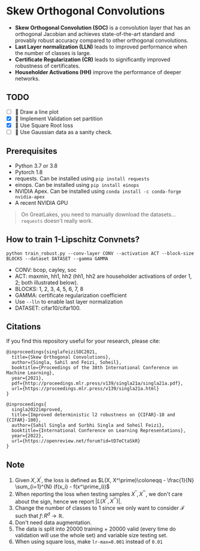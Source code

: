 # Skew Orthogonal Convolutions

- **Skew Orthogonal Convolution (SOC)** is a convolution layer that has an orthogonal Jacobian and achieves state-of-the-art standard and provably robust accuracy compared to other orthogonal convolutions.
- **Last Layer normalization (LLN)** leads to improved performance when the number of classes is large.
- **Certificate Regularization (CR)** leads to significantly improved robustness of certificates.
- **Householder Activations (HH)** improve the performance of deeper networks.

## TODO

- [ ] 🎨 Draw a line plot
- [x] 🧪 Implement Validation set partition
- [x] 🧪 Use Square Root loss
- [ ] 🧪 Use Gaussian data as a sanity check.

## Prerequisites

- Python 3.7 or 3.8
- Pytorch 1.8
- requests. Can be installed using ```pip install requests```
- einops. Can be installed using ```pip install einops```
- NVIDIA Apex. Can be installed using ```conda install -c conda-forge nvidia-apex```
- A recent NVIDIA GPU

> On GreatLakes, you need to manually download the datasets... `requests` doesn't really work.

## How to train 1-Lipschitz Convnets?

```python train_robust.py --conv-layer CONV --activation ACT --block-size BLOCKS --dataset DATASET --gamma GAMMA```

- CONV: bcop, cayley, soc
- ACT: maxmin, hh1, hh2 (hh1, hh2 are householder activations of order 1, 2; both illustrated below).
- BLOCKS: 1, 2, 3, 4, 5, 6, 7, 8
- GAMMA: certificate regularization coefficient
- Use ```--lln``` to enable last layer normalization
- DATASET: cifar10/cifar100.

## Citations

If you find this repository useful for your research, please cite:

```
@inproceedings{singlafeiziSOC2021,
  title={Skew Orthogonal Convolutions},
  author={Singla, Sahil and Feizi, Soheil},
  booktitle={Proceedings of the 38th International Conference on Machine Learning},
  year={2021},
  pdf={http://proceedings.mlr.press/v139/singla21a/singla21a.pdf},
  url={https://proceedings.mlr.press/v139/singla21a.html}
}

@inproceedings{
  singla2022improved,
  title={Improved deterministic l2 robustness on {CIFAR}-10 and {CIFAR}-100},
  author={Sahil Singla and Surbhi Singla and Soheil Feizi},
  booktitle={International Conference on Learning Representations},
  year={2022},
  url={https://openreview.net/forum?id=tD7eCtaSkR}
}
```

## Note

1. Given $X, X^\prime$, the loss is defined as $L(X, X^\prime)\coloneqq - \frac{1}{N} \sum_{i=1}^{N} (f(x_i) - f(x^\prime_i))$
2. When reporting the loss when testing samples $X^{\prime \prime}, X^{\prime\prime\prime}$, we don't care about the sign, hence we report $\left\vert L(X^{\prime\prime}, X^{\prime\prime\prime}) \right\vert$.
3. Change the number of classes to $1$ since we only want to consider $\mathcal{F}$ such that $f\colon R^d \to \mathbb{R}$.
4. Don't need data augmentation.
5. The data is split into 20000 training + 20000 valid (every time do validation will use the whole set) and variable size testing set.
6. When using square loss, make `lr-max=0.001` instead of `0.01`
